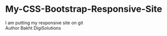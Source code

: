 # My-CSS-Bootstrap-Responsive-Site <br>
I am putting my responsive site on git <br>
Author Bakht DigiSolutions
